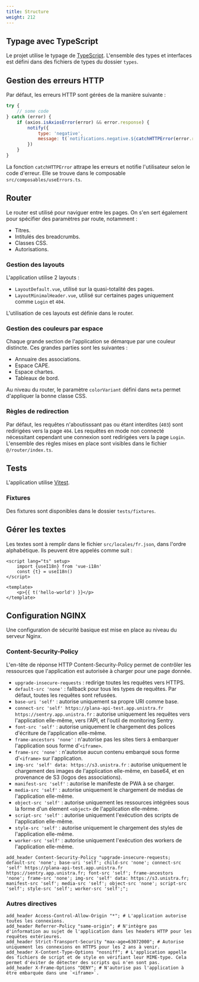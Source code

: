 ```yaml
---
title: Structure
weight: 212
---
```


## Typage avec TypeScript

Le projet utilise le typage de [TypeScript](https://typescriptlang.org). L'ensemble des types et interfaces est défini dans des fichiers de types du dossier `types`.

## Gestion des erreurs HTTP

Par défaut, les erreurs HTTP sont gérées de la manière suivante :

```js
try {
    // some code
} catch (error) {
    if (axios.isAxiosError(error) && error.response) {
        notify({
            type: 'negative',
            message: t(`notifications.negative.${catchHTTPError(error.response.status)}`)
        })
    }
}
```
La fonction `catchHTTPError` attrape les erreurs et notifie l'utilisateur selon le code d'erreur. Elle se trouve dans le composable `src/composables/useErrors.ts`.

## Router

Le router est utilisé pour naviguer entre les pages. On s'en sert également pour spécifier des paramètres par route, notamment :
- Titres.
- Intitulés des breadcrumbs.
- Classes CSS.
- Autorisations.

### Gestion des layouts

L'application utilise 2 layouts :
- `LayoutDefault.vue`, utilisé sur la quasi-totalité des pages.
- `LayoutMinimalHeader.vue`, utilisé sur certaines pages uniquement comme `Login` et `404`.

L'utilisation de ces layouts est définie dans le router.

### Gestion des couleurs par espace

Chaque grande section de l'application se démarque par une couleur distincte. Ces grandes parties sont les suivantes :
- Annuaire des associations.
- Espace CAPE.
- Espace chartes.
- Tableaux de bord.

Au niveau du router, le paramètre `colorVariant` défini dans `meta` permet d'appliquer la bonne classe CSS.

### Règles de redirection

Par défaut, les requêtes n'aboutisssant pas ou étant interdites (`403`) sont redirigées vers la page `404`. Les requêtes en mode non connecté nécessitant cependant une connexion sont redirigées vers la page `Login`. L'ensemble des règles mises en place sont visibles dans le fichier `@/router/index.ts`.

## Tests

L'application utilise [Vitest](https://vitest.dev/).

### Fixtures

Des fixtures sont disponibles dans le dossier `tests/fixtures`.

## Gérer les textes

Les textes sont à remplir dans le fichier `src/locales/fr.json`, dans l'ordre alphabétique. Ils peuvent être appelés comme suit : 

```vue
<script lang="ts" setup>
    import {useI18n} from 'vue-i18n'
    const {t} = useI18n()
</script>

<template>
    <p>{{ t('hello-world') }}</p>
</template>
```

## Configuration NGINX

Une configuration de sécurité basique est mise en place au niveau du serveur Nginx. 

### Content-Security-Policy

L'en-tête de réponse HTTP Content-Security-Policy permet de contrôler les ressources que l'application est autorisée à charger pour une page donnée.

- `upgrade-insecure-requests` : redirige toutes les requêtes vers HTTPS.
- `default-src 'none'` : fallback pour tous les types de requêtes. Par défaut, toutes les requêtes sont refusées.
- `base-uri 'self'` : autorise uniquement sa propre URI comme base.
- `connect-src 'self' https://plana-api-test.app.unistra.fr https://sentry.app.unistra.fr` : autorise uniquement les requêtes vers l'application elle-même, vers l'API, et l'outil de monitoring Sentry.
- `font-src 'self'` : autorise uniquement le chargement des polices d'écriture de l'application elle-même.
- `frame-ancestors 'none'` : n'autorise pas les sites tiers à embarquer l'application sous forme d'`<iframe>`.
- `frame-src 'none'` : n'autorise aucun contenu embarqué sous forme d'`<iframe>` sur l'application.
- `img-src 'self' data: https://s3.unistra.fr` : autorise uniquement le chargement des images de l'application elle-même, en base64, et en provenance de S3 (logos des associations).
- `manifest-src 'self'` : autorise le manifeste de PWA à se charger.
- `media-src 'self'` : autorise uniquement le chargement de médias de l'application elle-même.
- `object-src 'self'` : autorise uniquement les ressources intégrées sous la forme d'un élement `<object>` de l'application elle-même.
- `script-src 'self'` : autorise uniquement l'exécution des scripts de l'application elle-même.
- `style-src 'self'` : autorise uniquement le chargement des styles de l'application elle-même.
- `worker-src 'self'` : autorise uniquement l'exécution des workers de l'application elle-même.

```nginx
add_header Content-Security-Policy "upgrade-insecure-requests; default-src 'none'; base-uri 'self'; child-src 'none'; connect-src 'self' https://plana-api-test.app.unistra.fr https://sentry.app.unistra.fr; font-src 'self'; frame-ancestors 'none'; frame-src 'none'; img-src 'self' data: https://s3.unistra.fr; manifest-src 'self'; media-src 'self'; object-src 'none'; script-src 'self'; style-src 'self'; worker-src 'self';";
```

### Autres directives

```nginx
add_header Access-Control-Allow-Origin "*"; # L'application autorise toutes les connexions.
add_header Referrer-Policy "same-origin"; # N'intègre pas d'information au sujet de l'application dans les headers HTTP pour les requêtes extérieures.
add_header Strict-Transport-Security "max-age=63072000"; # Autorise uniquement les connexions en HTTPS pour les 2 ans à venir.
add_header X-Content-Type-Options "nosniff"; # L'application appelle des fichiers de script et de style en vérifiant leur MIME-type. Cela permet d'éviter de détecter des scripts qui n'en sont pas.
add_header X-Frame-Options "DENY"; # N'autorise pas l'application à être embarquée dans une `<iframe>`.
```
